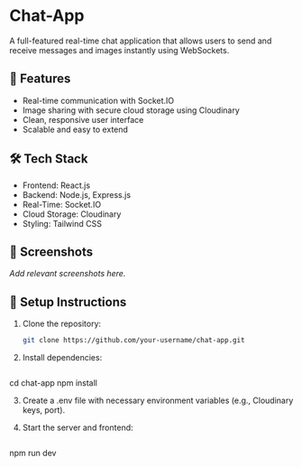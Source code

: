 # Chat-App

A full-featured real-time chat application that allows users to send and receive messages and images instantly using WebSockets.

## 🚀 Features

- Real-time communication with Socket.IO
- Image sharing with secure cloud storage using Cloudinary
- Clean, responsive user interface
- Scalable and easy to extend

## 🛠 Tech Stack

- Frontend: React.js
- Backend: Node.js, Express.js
- Real-Time: Socket.IO
- Cloud Storage: Cloudinary
- Styling: Tailwind CSS

## 📸 Screenshots

_Add relevant screenshots here._

## 🧪 Setup Instructions

1. Clone the repository:
   ```bash
   git clone https://github.com/your-username/chat-app.git
   
2. Install dependencies:

   ```bash
cd chat-app
npm install

3. Create a .env file with necessary environment variables (e.g., Cloudinary keys, port).

4. Start the server and frontend:

   ```bash
npm run dev
